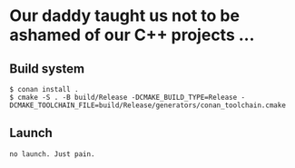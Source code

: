 # Our daddy taught us not to be ashamed of our C++ projects ...

## Build system

```
$ conan install .
$ cmake -S . -B build/Release -DCMAKE_BUILD_TYPE=Release -DCMAKE_TOOLCHAIN_FILE=build/Release/generators/conan_toolchain.cmake
```

## Launch
```
no launch. Just pain.
```

